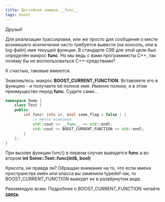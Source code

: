```yaml
---
title: Достойная замена __func__
tags: boost
---
```


Друзья!

Для реализации трассировки, или же просто для сообщения о месте возникшего исключения часто требуется вывести (на консоль, или в log-файл) имя текущей функции. В стандарте С99 для этой цели был определён макрос **__func__**. Но мы ведь с вами программисты С++, так почему бы не воспользоваться С++-средствами?

К счастью, таковые имеются.

Знакомьтесь: макрос **BOOST_CURRENT_FUNCTION**. Вставляете его в функцию - и получаете её полное имя. Именно полное, и в этом преимущество перед __func__. Судите сами...

```cpp
namespace Some {
    class Test {
    public:
        int func( int& ir, bool some_flag = false ) {
            // Нечто полезное
            std::cout << __func__ << std::endl;
            std::cout << BOOST_CURRENT_FUNCTION << std::endl;
        }
    };
}
```

При вызове функции func() в первом случае выведется
**func**
а во втором
**int Some::Test::func(int&, bool)**

Красота, не правда ли? Обращаю внимание на то, что если имена пространства имён или класса вы заменили typedef-ом, то BOOST_CURRENT_FUNCTION выведет их в развёрнутом виде.

Рекомендую всем. Подробнее о BOOST_CURRENT_FUNCTION читайте **<a href="http://www.boost.org/doc/libs/1_40_0/libs/utility/current_function.html">здесь</a>**.
